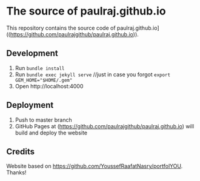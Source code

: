 # The source of paulraj.github.io

This repository contains the source code of paulraj.github.io]((https://github.com/paulrajgithub/paulraj.github.io)).

## Development

1. Run `bundle install`
2. Run `bundle exec jekyll serve` //just in case you forgot `export GEM_HOME="$HOME/.gem"`
3. Open http://localhost:4000

## Deployment

1. Push to master branch
2. GitHub Pages at (https://github.com/paulrajgithub/paulraj.github.io) will build and deploy the website

## Credits

Website based on https://github.com/YoussefRaafatNasry/portfolYOU. Thanks!
